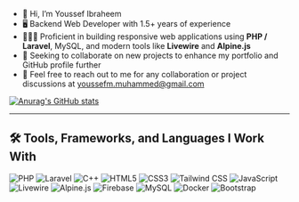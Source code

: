 - 👋 Hi, I’m Youssef Ibraheem
- 🖥️ Backend Web Developer with 1.5+ years of experience
- 👨🏼‍💻 Proficient in building responsive web applications using **PHP / Laravel**, MySQL, and modern tools like **Livewire** and **Alpine.js**
- 💼 Seeking to collaborate on new projects to enhance my portfolio and GitHub profile further
- 💬 Feel free to reach out to me for any collaboration or project discussions at [youssefm.muhammed@gmail.com](mailto:youssefm.muhammed@gmail.com)

[![Anurag's GitHub stats](https://github-readme-stats.vercel.app/api?username=YoussefIbraheem&show_icons=true&theme=radical)](https://github.com/anuraghazra/github-readme-stats)

---

## 🛠️ Tools, Frameworks, and Languages I Work With

![PHP](https://img.shields.io/badge/PHP-777BB4?style=for-the-badge&logo=php&logoColor=white)
![Laravel](https://img.shields.io/badge/Laravel-FF2D20?style=for-the-badge&logo=laravel&logoColor=white)
![C++](https://img.shields.io/badge/C%2B%2B-00599C?style=for-the-badge&logo=cplusplus&logoColor=white)
![HTML5](https://img.shields.io/badge/HTML5-E34F26?style=for-the-badge&logo=html5&logoColor=white)
![CSS3](https://img.shields.io/badge/CSS3-1572B6?style=for-the-badge&logo=css3&logoColor=white)
![Tailwind CSS](https://img.shields.io/badge/Tailwind_CSS-06B6D4?style=for-the-badge&logo=tailwindcss&logoColor=white)
![JavaScript](https://img.shields.io/badge/JavaScript-F7DF1E?style=for-the-badge&logo=javascript&logoColor=black)
![Livewire](https://img.shields.io/badge/Livewire-4E56A6?style=for-the-badge&logo=livewire&logoColor=white)
![Alpine.js](https://img.shields.io/badge/Alpine.JS-8BC0D0?style=for-the-badge&logo=alpinedotjs&logoColor=white)
![Firebase](https://img.shields.io/badge/Firebase-FFCA28?style=for-the-badge&logo=firebase&logoColor=black)
![MySQL](https://img.shields.io/badge/MySQL-4479A1?style=for-the-badge&logo=mysql&logoColor=white)
![Docker](https://img.shields.io/badge/Docker-2496ED?style=for-the-badge&logo=docker&logoColor=white)
![Bootstrap](https://img.shields.io/badge/Bootstrap-7952B3?style=for-the-badge&logo=bootstrap&logoColor=white)

